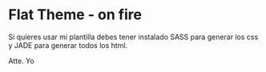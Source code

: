 # Flat Theme - on fire
Si quieres usar mi plantilla debes tener instalado SASS para generar los css y JADE para generar todos los html.



Atte. Yo
